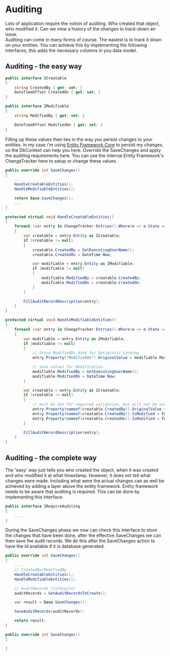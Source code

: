 # Auditing

Lots of application require the notion of auditing.  Who created that object, who modified it.  Can we view a history of the changes to track-down an issue.  
Auditing can come in many forms of course.  The easiest is to track it down on your entities.  You can achieve this by implementing the following interfaces, this adds the necessary columns in you data model.

## Auditing - the easy way

```csharp
public interface ICreatable
{
    string CreatedBy { get; set; }
    DateTimeOffset CreatedOn { get; set; }
}

public interface IModifiable
{
    string ModifiedBy { get; set; }

    DateTimeOffset ModifiedOn { get; set; }
}
```

Filling up these values then lies in the way you persist changes to your entities.  In my case i'm using [Entity Framework Core](../data-entity-framework.md) to persist my changes, so the DbContext can help you here.  Override the SaveChanges and apply the auditing requirements here.  You can use the internal Entity Framework's ChangeTracker here to setup or change these values.

```csharp
public override int SaveChanges()
{
    ...
    HandleCreatableEntities();
    HandleModifiableEntities();

    return base.SaveChanges();
    ...
}

protected virtual void HandleCreatableEntities()
{
    foreach (var entry in ChangeTracker.Entries().Where(e => e.State == EntityState.Added))
    {
        var creatable = entry.Entity as ICreatable;
        if (creatable != null)
        {
            creatable.CreatedBy = GetExecutingUserName();
            creatable.CreatedOn = DateTime.Now;

            var modifiable = entry.Entity as IModifiable;
            if (modifiable != null)
            {
                modifiable.ModifiedBy = creatable.CreatedBy;
                modifiable.ModifiedOn = creatable.CreatedOn;
            }
        }

        FillAuditRecordDescription(entry);
    }
}

protected virtual void HandleModifiableEntities()
{
    foreach (var entry in ChangeTracker.Entries().Where(e => e.State == EntityState.Modified))
    {
        var modifiable = entry.Entity as IModifiable;
        if (modifiable != null)
        {
            // Store ModifiedOn date for Optimistic Locking
            entry.Property("ModifiedOn").OriginalValue = modifiable.ModifiedOn;

            // Save values for Modification.
            modifiable.ModifiedBy = GetExecutingUserName();
            modifiable.ModifiedOn = DateTime.Now;
        }

        var creatable = entry.Entity as ICreatable;
        if (creatable != null)
        {
            // must be set for required validation, but will not be saved
            entry.Property(nameof(creatable.CreatedBy)).OriginalValue = "AsCreated";
            entry.Property(nameof(creatable.CreatedBy)).IsModified = false;
            entry.Property(nameof(creatable.CreatedOn)).IsModified = false;
        }

        FillAuditRecordDescription(entry);
    }
}
```

## Auditing - the complete way

The 'easy' way just tells you who created the object, when it was created and who modified it at what timestamp.  However, it does not tell what changes were made.
Including what were the actual changes can as well be achieved by adding a layer above the entity framework.  Entity framework needs to be aware that auditing is required.  This can be done by implementing this interface.

```csharp
public interface IRequireAuditing
{
    ....
}
```

During the SaveChanges phase we now can check this interface to store the changes that have been done, after the effective SaveChanges we can then save the audit records.  We do this after the SaveChanges action to have the Id available if it is database generated.

```csharp
public override int SaveChanges()
{
    .... 
    // CreatedBy/ModifiedBy
    HandleCreatableEntities();
    HandleModifiableEntities();

    // AuditRecords (lifecycle)
    auditRecords = GetAuditRecordsToCreate();

    var result = base.SaveChanges();

    SaveAuditRecords(auditRecords);

    return result;
}
```


```csharp
public override int SaveChanges()
{

}
```

